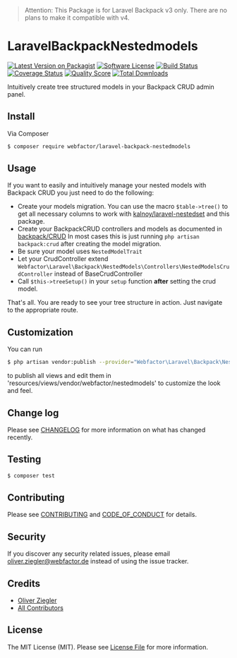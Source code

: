 > Attention: This Package is for Laravel Backpack v3 only. There are no plans to make it compatible with v4.

# LaravelBackpackNestedmodels

[![Latest Version on Packagist][ico-version]][link-packagist]
[![Software License][ico-license]](LICENSE.md)
[![Build Status][ico-travis]][link-travis]
[![Coverage Status][ico-scrutinizer]][link-scrutinizer]
[![Quality Score][ico-code-quality]][link-code-quality]
[![Total Downloads][ico-downloads]][link-downloads]

Intuitively create tree structured models in your Backpack CRUD admin panel.

## Install

Via Composer

``` bash
$ composer require webfactor/laravel-backpack-nestedmodels
```

## Usage

If you want to easily and intuitively manage your nested models with Backpack CRUD you just need to do the following:

* Create your models migration. You can use the macro `$table->tree()` to get all necessary columns to work with [kalnoy/laravel-nestedset][link-nestedset] and this package.
* Create your BackpackCRUD controllers and models as documented in [backpack/CRUD][link-backpack-crud]
 In most cases this is just running `php artisan backpack:crud` after creating the model migration.
* Be sure your model uses `NestedModelTrait`
* Let your CrudController extend `Webfactor\Laravel\Backpack\NestedModels\Controllers\NestedModelsCrudController` instead of BaseCrudController
* Call `$this->treeSetup()` in your `setup` function **after** setting the crud model.

That's all. You are ready to see your tree structure in action. Just navigate to the appropriate route.

## Customization

You can run

```bash
$ php artisan vendor:publish --provider="Webfactor\Laravel\Backpack\NestedModels\NestedModelsServiceProvider"
```

to publish all views and edit them in 'resources/views/vendor/webfactor/nestedmodels' to customize the look and feel.

## Change log

Please see [CHANGELOG](CHANGELOG.md) for more information on what has changed recently.

## Testing

``` bash
$ composer test
```

## Contributing

Please see [CONTRIBUTING](CONTRIBUTING.md) and [CODE_OF_CONDUCT](CODE_OF_CONDUCT.md) for details.

## Security

If you discover any security related issues, please email oliver.ziegler@webfactor.de instead of using the issue tracker.

## Credits

- [Oliver Ziegler][link-author]
- [All Contributors][link-contributors]

## License

The MIT License (MIT). Please see [License File](LICENSE.md) for more information.

[ico-version]: https://img.shields.io/packagist/v/webfactor/laravel-backpack-nestedmodels.svg?style=flat-square
[ico-license]: https://img.shields.io/badge/license-MIT-brightgreen.svg?style=flat-square
[ico-travis]: https://img.shields.io/travis/webfactor/laravel-backpack-nestedmodels/master.svg?style=flat-square
[ico-scrutinizer]: https://img.shields.io/scrutinizer/coverage/g/webfactor/laravel-backpack-nestedmodels.svg?style=flat-square
[ico-code-quality]: https://img.shields.io/scrutinizer/g/webfactor/laravel-backpack-nestedmodels.svg?style=flat-square
[ico-downloads]: https://img.shields.io/packagist/dt/webfactor/laravel-backpack-nestedmodels.svg?style=flat-square

[link-packagist]: https://packagist.org/packages/webfactor/laravel-backpack-nestedmodels
[link-travis]: https://travis-ci.org/webfactor/laravel-backpack-nestedmodels
[link-scrutinizer]: https://scrutinizer-ci.com/g/webfactor/laravel-backpack-nestedmodels/code-structure
[link-code-quality]: https://scrutinizer-ci.com/g/webfactor/laravel-backpack-nestedmodels
[link-downloads]: https://packagist.org/packages/webfactor/laravel-backpack-nestedmodels
[link-author]: https://github.com/OliverZiegler
[link-contributors]: ../../contributors

[link-backpack-crud]: https://github.com/Laravel-Backpack/CRUD
[link-nestedset]: https://github.com/lazychaser/laravel-nestedset
